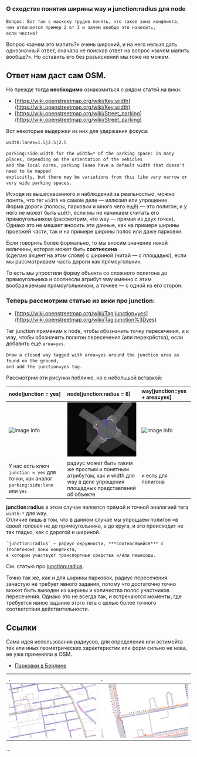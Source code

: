 ### О сходстве понятия ширины way и junction:radius для node

~~~
Вопрос: Вот так с наскоку трудно понять, что такое зона конфликта, 
чем отличается пример 2 от 3 и зачем вообще это наносить, 
если честно?
~~~

Вопрос «зачем это мапить?» очень широкий, и на него нельзя дать однозначный ответ, сначала не поискав ответ на вопрос «зачем мапить вообще?». Но оставить его без разъяснений мы тоже не можем.

## Ответ нам даст сам OSM.

Но прежде тогда **необходимо** ознакомиться с рядом статей на вики:

- [https://wiki.openstreetmap.org/wiki/Key:width](https://wiki.openstreetmap.org/wiki/Key:width)
- [https://wiki.openstreetmap.org/wiki/Street_parking](https://wiki.openstreetmap.org/wiki/Street_parking)

Вот некоторые выдержки из них для удержания фокуса:

~~~
width:lanes=1.5|2.5|2.5
~~~

~~~
parking:side:width for the width=* of the parking space: In many places, depending on the orientation of the vehicles 
and the local norms, parking lanes have a default width that doesn't need to be mapped 
explicitly, but there may be variations from this like very narrow or very wide parking spaces.
~~~

Исходя из вышесказанного и наблюдений за реальностью, можно понять, что тег `width` на самом деле — иллюзия или упрощение.  
Форма дороги (полосы, парковки и много чего ещё) — это полигон, и у него не может быть `width`, если мы не начинаем считать его прямоугольником (рассмотрим, что way — прямая из двух точек).  
Однако это не мешает вносить эти данные, как на примере ширины проезжей части, так и на примере ширины полос или даже парковки.


Если говорить более формально, то мы вносим значение некой величины, которая может быть **соотнесена**  
(сделаю акцент на этом слове) с шириной (читай — с площадью), если мы рассматриваем часть дороги как прямоугольник.


То есть мы упростили форму объекта со сложного полигона до прямоугольника и соотнесли атрибут way именно с этим воображаемым прямоугольником, а точнее — с одной из его сторон.


### Теперь рассмотрим статью из вики про junction:

- [https://wiki.openstreetmap.org/wiki/Tag:junction=yes](https://wiki.openstreetmap.org/wiki/Tag:junction%3Dyes)

Тег junction применим к node, чтобы обозначить точку пересечения, и к way, чтобы обозначить полигон пересечения (или перекрёстка), если добавить ещё `area=yes`.

~~~
Draw a closed way tagged with area=yes around the junction area as found on the ground,
and add the junction=yes tag.
~~~

Рассмотрим эти рисунки поближе, но с небольшой вставкой:

| node[junction = yes] | node[junction:radius = 8] | way[junction=yes + area=yes] | 
| :------------------- | :------------------------ | :--------------------------- |
| ![image info](https://wiki.openstreetmap.org/w/images/7/7e/Junction_yes_example_1.png) | ![image info](./img/junction:radius-img10.png) | ![image info](https://wiki.openstreetmap.org/w/images/thumb/2/22/Example_id_junction_area.png/360px-Example_id_junction_area.png) | 
| У нас есть ключ `junction = yes` для точки, как аналог `parking:side:lane` или `yes` | радиус может быть таким же простым и понятным атрибутом, как и width для way в деле упрощения площадных представлений об объекте | и есть для полигона | 

**junction:radius** в этом случае является прямой и точной аналогией тега `width:*` для way.  
Отличие лишь в том, что в данном случае мы упрощаем полигон «в своей голове» не до прямоугольника, а до круга, и это происходит не так гладко, как с дорогой и шириной.

~~~
`junction:radius` — радиус окружности, ***соотносящийся*** с (полигоном) зоны конфликта, 
в котором участвуют транспортные средства и/или пешеходы.
~~~

См. статью про [junction:radius](./node.tags.junction:radius.md).

Точно так же, как и для ширины парковок, радиус пересечения зачастую не требует явного задания, потому что достаточно точно может быть выведен из ширины и количества полос участников пересечения. Однако это не всегда так, и встречаются моменты, где требуется явное задание этого тега с целью более точного соответствия действительности.

## Ссылки
Сама идея использования радиусов, для определения или эстимейта тех или иных геометрических характеристик или форм сильно не нова, 
ее уже применяли в OSM.

- [Парковки в Берлине](https://github.com/SupaplexOSM/street_parking.py?tab=readme-ov-file)

| . | . | 
| :------------------- | :------------------------ | 
| ![image info](https://raw.githubusercontent.com/SupaplexOSM/street_parking.py/main/sample%20images/street%20parking%20lines.png) | ![image info](https://raw.githubusercontent.com/SupaplexOSM/street_parking.py/main/sample%20images/street%20parking%20points.png) |  


...

